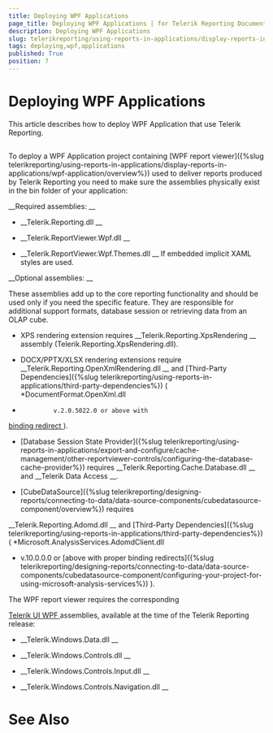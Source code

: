 ```yaml
---
title: Deploying WPF Applications
page_title: Deploying WPF Applications | for Telerik Reporting Documentation
description: Deploying WPF Applications
slug: telerikreporting/using-reports-in-applications/display-reports-in-applications/wpf-application/deploying-wpf-applications
tags: deploying,wpf,applications
published: True
position: 7
---
```


# Deploying WPF Applications



This article describes how to deploy WPF Application that use Telerik Reporting.


## 

To deploy a WPF Application project containing 
[WPF report viewer]({%slug telerikreporting/using-reports-in-applications/display-reports-in-applications/wpf-application/overview%})
 used to deliver
          reports produced by Telerik Reporting you need to make sure the assemblies physically exist
          in the bin folder of your application:
        


__Required assemblies:
__

* __Telerik.Reporting.dll
__

* __Telerik.ReportViewer.Wpf.dll
__

* __Telerik.ReportViewer.Wpf.Themes.dll
__ If embedded implicit XAML styles are used.
            


__Optional assemblies:
__

These assemblies add up to the core reporting functionality and should be used only if you need the specific feature.
          They are responsible for additional support formats, database session or retrieving data from an OLAP cube.
        


* XPS rendering extension requires 
__Telerik.Reporting.XpsRendering
__ assembly (Telerik.Reporting.XpsRendering.dll).
            


* DOCX/PPTX/XLSX rendering extensions require 
__Telerik.Reporting.OpenXmlRendering.dll
__              and 
[Third-Party Dependencies]({%slug telerikreporting/using-reports-in-applications/third-party-dependencies%})
 (
*DocumentFormat.OpenXml.dll
*              v.2.0.5022.0 or above with 
              
[binding redirect
](http://msdn.microsoft.com/en-us/library/eftw1fys(v=vs.110).aspx
)).
            


* [Database Session State Provider]({%slug telerikreporting/using-reports-in-applications/export-and-configure/cache-management/other-reportviewer-controls/configuring-the-database-cache-provider%})
              requires 
__Telerik.Reporting.Cache.Database.dll
__ and 
__Telerik Data Access
__.
            


* [CubeDataSource]({%slug telerikreporting/designing-reports/connecting-to-data/data-source-components/cubedatasource-component/overview%})
 requires
              
__Telerik.Reporting.Adomd.dll
__ and 
[Third-Party Dependencies]({%slug telerikreporting/using-reports-in-applications/third-party-dependencies%})
              (
*Microsoft.AnalysisServices.AdomdClient.dll
* v.10.0.0.0 or 
[above with proper binding redirects]({%slug telerikreporting/designing-reports/connecting-to-data/data-source-components/cubedatasource-component/configuring-your-project-for-using-microsoft-analysis-services%})
).
            


The WPF report viewer requires the corresponding
          
[Telerik UI WPF
](http://www.telerik.com/products/wpf/whats-new/release-history.aspx
) assemblies, available at the time of the Telerik Reporting release:
        


* __Telerik.Windows.Data.dll
__

* __Telerik.Windows.Controls.dll
__

* __Telerik.Windows.Controls.Input.dll
__

* __Telerik.Windows.Controls.Navigation.dll
__

# See Also


